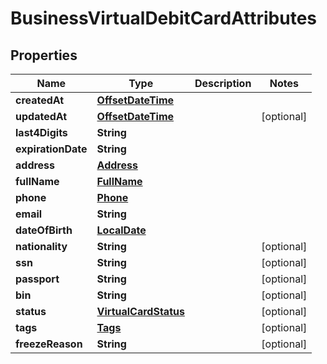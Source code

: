 # BusinessVirtualDebitCardAttributes

## Properties
Name | Type | Description | Notes
------------ | ------------- | ------------- | -------------
**createdAt** | [**OffsetDateTime**](OffsetDateTime.md) |  | 
**updatedAt** | [**OffsetDateTime**](OffsetDateTime.md) |  |  [optional]
**last4Digits** | **String** |  | 
**expirationDate** | **String** |  | 
**address** | [**Address**](Address.md) |  | 
**fullName** | [**FullName**](FullName.md) |  | 
**phone** | [**Phone**](Phone.md) |  | 
**email** | **String** |  | 
**dateOfBirth** | [**LocalDate**](LocalDate.md) |  | 
**nationality** | **String** |  |  [optional]
**ssn** | **String** |  |  [optional]
**passport** | **String** |  |  [optional]
**bin** | **String** |  |  [optional]
**status** | [**VirtualCardStatus**](VirtualCardStatus.md) |  |  [optional]
**tags** | [**Tags**](Tags.md) |  |  [optional]
**freezeReason** | **String** |  |  [optional]
